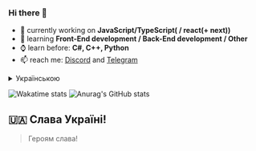 ### Hi there 👋

- 🔭 currently working on **JavaScript/TypeScript( / react(+ next))**
- 🌱 learning **Front-End development / Back-End development / Other**
- ⌚ learn before: **C#, C++, Python**
- 📫 reach me: [Discord](https://discord.com/users/481344295354368020) and [Telegram](https://t.me/demonwayne1)

<details><summary>Українською</summary>
<p>

### Вітаю 👋

- 🔭 Зараз працюю на **JavaScript/TypeScript( / react(+ next))**
- 🌱 Вчу **Front-End розробку / Back-End розробку / Інше**
- ⌚ Вчив раніше: **C#, C++, Python**
- 📫 Зв'язок зі мною: [Discord](https://discord.com/users/481344295354368020) або [Telegram](https://t.me/demonwayne1)

</p>
</details>

<!-- General stats of profile -->
![Wakatime stats](https://github-readme-stats.vercel.app/api/wakatime?username=demonwayne)
![Anurag's GitHub stats](https://github-readme-stats.vercel.app/api?username=demonwayne\&show_icons=true\&theme=radical\&title_color=5865f2\&text_color=ff6633)

## :ukraine: Слава Україні!
> Героям слава!
